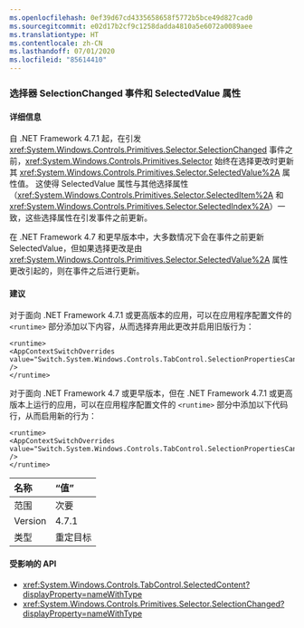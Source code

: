 ```yaml
---
ms.openlocfilehash: 0ef39d67cd4335658658f5772b5bce49d827cad0
ms.sourcegitcommit: e02d17b2cf9c1258dadda4810a5e6072a0089aee
ms.translationtype: HT
ms.contentlocale: zh-CN
ms.lasthandoff: 07/01/2020
ms.locfileid: "85614410"
---
```

### <a name="selector-selectionchanged-event-and-selectedvalue-property"></a>选择器 SelectionChanged 事件和 SelectedValue 属性

#### <a name="details"></a>详细信息

自 .NET Framework 4.7.1 起，在引发 <xref:System.Windows.Controls.Primitives.Selector.SelectionChanged> 事件之前，<xref:System.Windows.Controls.Primitives.Selector> 始终在选择更改时更新其 <xref:System.Windows.Controls.Primitives.Selector.SelectedValue%2A> 属性值。 这使得 SelectedValue 属性与其他选择属性（<xref:System.Windows.Controls.Primitives.Selector.SelectedItem%2A> 和 <xref:System.Windows.Controls.Primitives.Selector.SelectedIndex%2A>）一致，这些选择属性在引发事件之前更新。<p/>在 .NET Framework 4.7 和更早版本中，大多数情况下会在事件之前更新 SelectedValue，但如果选择更改是由 <xref:System.Windows.Controls.Primitives.Selector.SelectedValue%2A> 属性更改引起的，则在事件之后进行更新。

#### <a name="suggestion"></a>建议

对于面向 .NET Framework 4.7.1 或更高版本的应用，可以在应用程序配置文件的 `<runtime>` 部分添加以下内容，从而选择弃用此更改并启用旧版行为：

<pre><code class="lang-xml">&lt;runtime&gt;&#13;&#10;&lt;AppContextSwitchOverrides&#13;&#10;value=&quot;Switch.System.Windows.Controls.TabControl.SelectionPropertiesCanLagBehindSelectionChangedEvent=true&quot; /&gt;&#13;&#10;&lt;/runtime&gt;&#13;&#10;</code></pre>

对于面向 .NET Framework 4.7 或更早版本，但在 .NET Framework 4.7.1 或更高版本上运行的应用，可以在应用程序配置文件的 `<runtime>` 部分中添加以下代码行，从而启用新的行为：

<pre><code class="lang-xml">&lt;runtime&gt;&#13;&#10;&lt;AppContextSwitchOverrides value=&quot;Switch.System.Windows.Controls.TabControl.SelectionPropertiesCanLagBehindSelectionChangedEvent=false&quot; /&gt;&#13;&#10;&lt;/runtime&gt;&#13;&#10;</code></pre>

| 名称    | “值”       |
|:--------|:------------|
| 范围   | 次要       |
| Version | 4.7.1       |
| 类型    | 重定目标 |

#### <a name="affected-apis"></a>受影响的 API

- <xref:System.Windows.Controls.TabControl.SelectedContent?displayProperty=nameWithType>
- <xref:System.Windows.Controls.Primitives.Selector.SelectionChanged?displayProperty=nameWithType>
